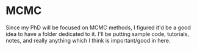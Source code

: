 # MCMC
Since my PhD will be focused on MCMC methods, I figured it'd be a good idea to have a folder dedicated to it. I'll be putting sample code, tutorials, notes, and really anything which I think is important/good in here.
